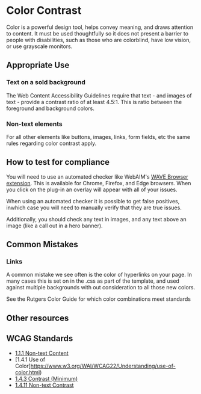 # Color Contrast
Color is a powerful design tool, helps convey meaning, and draws attention to content. It must be used thoughtfully so it does not present a barrier to people with disabilities, such as those who are colorblind, have low vision, or use grayscale monitors.

## Appropriate Use
### Text on a sold background
The Web Content Accessibility Guidelines require that text - and images of text - provide a contrast ratio of at least 4.5:1. This is ratio between the foreground and background colors.

### Non-text elements
For all other elements like buttons, images, links, form fields, etc the same rules regarding color contrast apply.

## How to test for compliance
You will need to use an automated checker like WebAIM's [WAVE Browser extension](https://wave.webaim.org/). This is available for Chrome, Firefox, and Edge browsers. When you click on the plug-in an overlay will appear with all of your issues.

When using an automated checker it is possible to get false positives, inwhich case you will need to manually verify that they are true issues.

Additionally, you should check any text in images, and any text above an image (like a call out in a hero banner). 

## Common Mistakes
### Links
A common mistake we see often is the color of hyperlinks on your page. In many cases this is set on in the .css as part of the template, and used against multiple backgrounds with out consideration to all those new colors. 

See the Rutgers Color Guide for which color combinations meet standards

## Other resources

## WCAG Standards
* [1.1.1 Non-text Content](https://www.w3.org/WAI/WCAG21/quickref/#qr-text-equiv-all)
* [1.4.1 Use of Color]https://www.w3.org/WAI/WCAG22/Understanding/use-of-color.html)
* [1.4.3 Contrast (Minimum)](https://www.w3.org/WAI/WCAG21/Understanding/contrast-minimum) 
* [1.4.11 Non-text Contrast](https://www.w3.org/WAI/WCAG22/Understanding/non-text-contrast.html)

